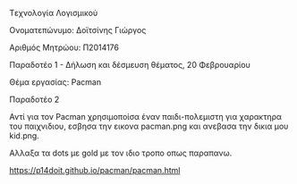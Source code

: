 Tεχνολογία Λογισμικού

Ονοματεπώνυμο: Δοϊτσίνης Γιώργος

Αριθμός Μητρώου: Π2014176

Παραδοτέο 1 - Δήλωση και δέσμευση θέματος, 20 Φεβρουαρίου

Θέμα εργασίας: Pacman


Παραδοτέο 2

 Αντί για τον Pacman χρησιμοποίσα έναν παιδι-πολεμιστη για χαρακτηρα του παιχνιδιου, εσβησα την εικονα pacman.png και ανεβασα την δικια μου   kid.png.

 Αλλαξα τα dots με gold με τον ιδιο τροπο οπως παραπανω.
 
 https://p14doit.github.io/pacman/pacman.html
